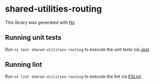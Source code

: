 # shared-utilities-routing

This library was generated with [Nx](https://nx.dev).

## Running unit tests

Run `nx test shared-utilities-routing` to execute the unit tests via [Jest](https://jestjs.io).

## Running lint

Run `nx lint shared-utilities-routing` to execute the lint via [ESLint](https://eslint.org/).
